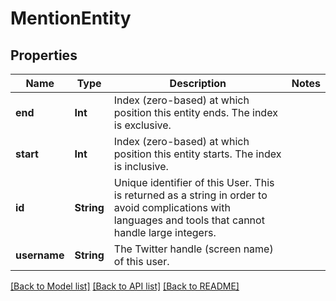 # MentionEntity

## Properties
Name | Type | Description | Notes
------------ | ------------- | ------------- | -------------
**end** | **Int** | Index (zero-based) at which position this entity ends.  The index is exclusive. | 
**start** | **Int** | Index (zero-based) at which position this entity starts.  The index is inclusive. | 
**id** | **String** | Unique identifier of this User. This is returned as a string in order to avoid complications with languages and tools that cannot handle large integers. | 
**username** | **String** | The Twitter handle (screen name) of this user. | 

[[Back to Model list]](../README.md#documentation-for-models) [[Back to API list]](../README.md#documentation-for-api-endpoints) [[Back to README]](../README.md)


